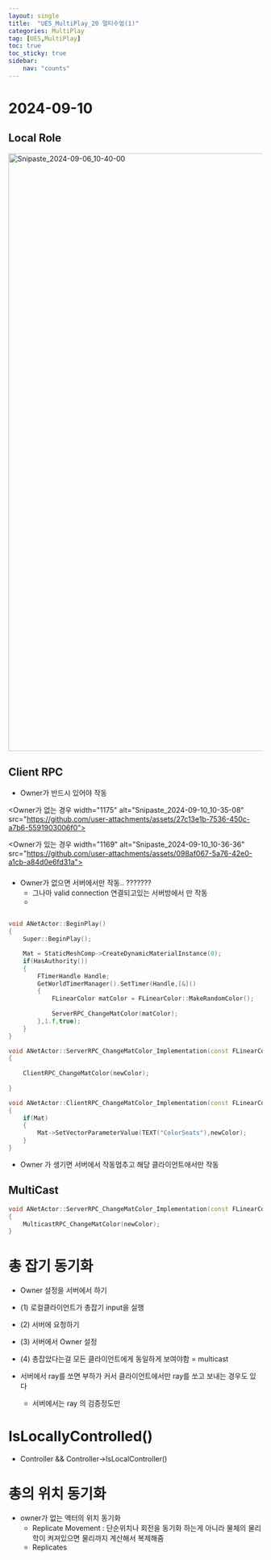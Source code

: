 ```yaml
---
layout: single
title:  "UE5_MultiPlay_20 멀티수업(1)"
categories: MultiPlay
tag: [UE5,MultiPlay]
toc: true
toc_sticky: true
sidebar:
    nav: "counts"
---
```


# 2024-09-10

## Local Role

<img width="1184" alt="Snipaste_2024-09-06_10-40-00" src="https://github.com/user-attachments/assets/da44dbff-cec7-409d-8f9c-c8ad6575f74d">


## Client RPC

* Owner가 반드시 있어야 작동

<Owner가 없는 경우 width="1175" alt="Snipaste_2024-09-10_10-35-08" src="https://github.com/user-attachments/assets/27c13e1b-7536-450c-a7b6-5591903006f0">



<Owner가 있는 경우 width="1169" alt="Snipaste_2024-09-10_10-36-36" src="https://github.com/user-attachments/assets/098af067-5a76-42e0-a1cb-a84d0e6fd31a">


###

* Owner가 없으면 서버에서만 작동.. ???????
    * 그나마 valid connection 연결되고있는 서버방에서 만 작동
    * 

```cpp

void ANetActor::BeginPlay()
{
	Super::BeginPlay();

	Mat = StaticMeshComp->CreateDynamicMaterialInstance(0);
	if(HasAuthority())
	{
		FTimerHandle Handle;
		GetWorldTimerManager().SetTimer(Handle,[&]()
		{
			FLinearColor matColor = FLinearColor::MakeRandomColor();
			
			ServerRPC_ChangeMatColor(matColor);
		},1.f,true);
	}
}

void ANetActor::ServerRPC_ChangeMatColor_Implementation(const FLinearColor newColor)
{
	
	ClientRPC_ChangeMatColor(newColor);
	
}

void ANetActor::ClientRPC_ChangeMatColor_Implementation(const FLinearColor newColor)
{
	if(Mat)
	{
		Mat->SetVectorParameterValue(TEXT("ColorSeats"),newColor);
	}
}


```

* Owner 가 생기면 서버에서 작동멈추고 해당 클라이언트애서만 작동 

## MultiCast

```cpp
void ANetActor::ServerRPC_ChangeMatColor_Implementation(const FLinearColor newColor)
{
    MulticastRPC_ChangeMatColor(newColor);
}


```

# 총 잡기 동기화

* Owner 설정을 서버에서 하기

* (1) 로컬클라이언트가 총잡기 input을 실행
* (2) 서버에 요청하기 
* (3) 서버에서 Owner 설정
* (4) 총잡았다는걸 모든 클라이언트에게 동일하게 보여야함 = multicast

* 서버에서 ray를 쏘면 부하가 커서 클라이언트에서만 ray를 쏘고 보내는 경우도 있다
    * 서버에서는 ray 의 검증정도만 

# IsLocallyControlled()

* Controller && Controller->IsLocalController()

# 총의 위치 동기화

* owner가 없는 액터의 위치 동기화 
    * Replicate Movement : 단순위치나 회전을 동기화 하는게 아니라 물체의 물리학이 켜져있으면 물리까지 계산해서 복제해줌
    * Replicates 

#     